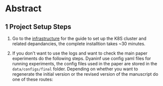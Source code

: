 # Abstract

## 1 Project Setup Steps
1. Go to the [infrastructure](/infrastructure/README.md) for the guide to set up the K8S cluster and related depandancies, the complete installtion takes ~30 minutes.

2. If you don't want to use the logs and want to check the main paper experiments do the following steps. Dyaninf use config yaml files for running experiments, the config files used in the paper are stored in the `data/configs/final` folder. Depending on whether you want to regenerate the initial version or the revised version of the manuscript do one of these routes:
